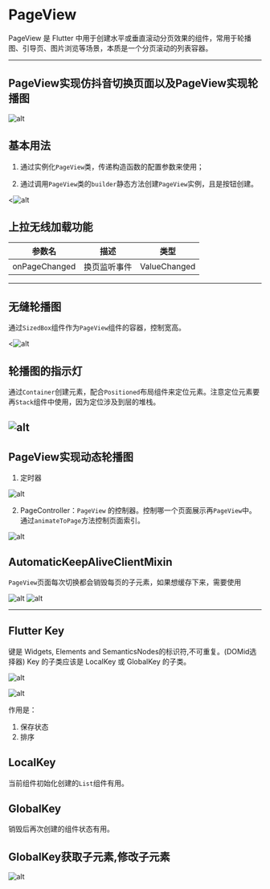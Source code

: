 

# PageView

PageView 是 Flutter 中用于创建水平或垂直滚动分页效果的组件，常用于轮播图、引导页、图片浏览等场景，本质是一个分页滚动的列表容器。


---

## PageView实现仿抖音切换页面以及PageView实现轮播图

![alt](../images/image.png)

## 基本用法

1. 通过实例化`PageView`类，传递构造函数的配置参数来使用；


2. 通过调用`PageView`类的`builder`静态方法创建`PageView`实例，且是按钮创建。

<![alt](../images/2.png)

## 上拉无线加载功能

参数名|描述|类型
---|---|---
onPageChanged|换页监听事件|ValueChanged<int>

---

## 无缝轮播图

通过`SizedBox`组件作为`PageView`组件的容器，控制宽高。

<![alt](../images/image%20copy.png)

## 轮播图的指示灯

通过`Container`创建元素，配合`Positioned`布局组件来定位元素。注意定位元素要再`Stack`组件中使用，因为定位涉及到层的堆栈。

![alt](../images/image%20copy%202.png)
---

## PageView实现动态轮播图 

1. 定时器

![alt](../images/image%20copy%203.png)


2. PageController：`PageView` 的控制器。控制哪一个页面展示再`PageView`中。通过`animateToPage`方法控制页面索引。

![alt](../images/image%20copy%204.png)


##  AutomaticKeepAliveClientMixin

`PageView`页面每次切换都会销毁每页的子元素，如果想缓存下来，需要使用

![alt](../images/image%20copy%206.png)
![alt](../images/image%20copy%205.png)



---

## Flutter Key

键是 Widgets, Elements and SemanticsNodes的标识符,不可重复。(DOMid选择器)
Key 的子类应该是 LocalKey 或 GlobalKey 的子类。

![alt](../images/image%20copy%207.png)

![alt](../images/image%20copy%208.png)

作用是：

1. 保存状态
2. 排序

## LocalKey

当前组件初始化创建的`List`组件有用。

## GlobalKey

销毁后再次创建的组件状态有用。

## GlobalKey获取子元素,修改子元素

![alt](../images/image%20copy%209.png)